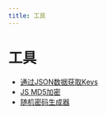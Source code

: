 ```yaml
---
title: 工具
---
```

# 工具 

- [通过JSON数据获取Keys](/blog/tools/27984.md)    
- [JS MD5加密](/blog/tools/27985.md)    
- [随机密码生成器](/blog/tools/27986.md)    
